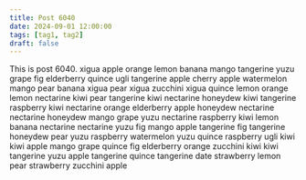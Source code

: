 ```yaml
---
title: Post 6040
date: 2024-09-01 12:00:00
tags: [tag1, tag2]
draft: false
---
```

This is post 6040.
xigua
apple
orange
lemon
banana
mango
tangerine
yuzu
grape
fig
elderberry
quince
ugli
tangerine
apple
cherry
apple
watermelon
mango
pear
banana
xigua
pear
xigua
zucchini
xigua
quince
lemon
orange
lemon
nectarine
kiwi
pear
tangerine
kiwi
nectarine
honeydew
kiwi
tangerine
raspberry
kiwi
nectarine
orange
elderberry
apple
honeydew
nectarine
nectarine
honeydew
mango
grape
yuzu
nectarine
raspberry
kiwi
lemon
banana
nectarine
nectarine
yuzu
fig
mango
apple
tangerine
fig
tangerine
honeydew
pear
yuzu
raspberry
watermelon
yuzu
quince
raspberry
ugli
kiwi
kiwi
apple
mango
grape
quince
fig
elderberry
orange
zucchini
kiwi
kiwi
tangerine
yuzu
apple
tangerine
quince
tangerine
date
strawberry
lemon
pear
strawberry
zucchini
apple
